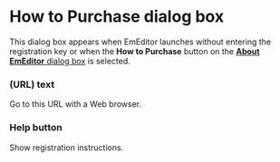 # How to Purchase dialog box

This dialog box appears when EmEditor launches without entering the
registration key or when the **How to Purchase**
button on the [**About EmEditor** dialog box](../about/index) is
selected.

### (URL) text

Go to this URL with a Web browser.

### Help button

Show registration instructions.

